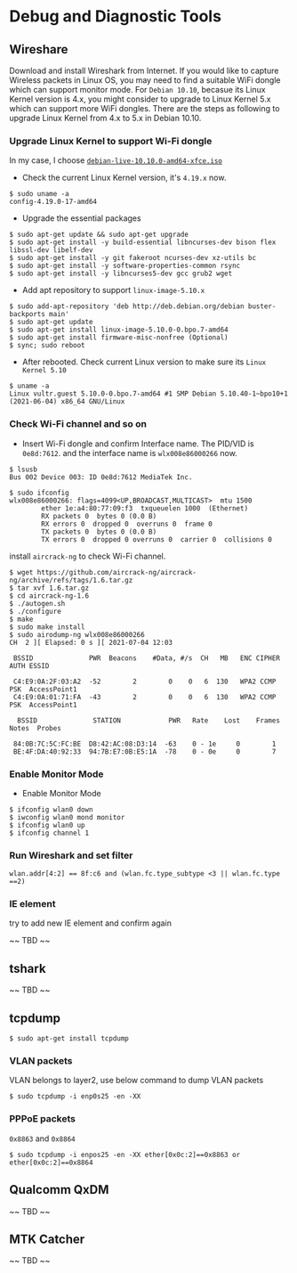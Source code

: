 
# Debug and Diagnostic Tools

## Wireshare

Download and install Wireshark from Internet. If you would like to capture Wireless packets in Linux OS, you may need to find a suitable WiFi dongle which can support monitor mode. For `Debian 10.10`, becasue its Linux Kernel version is 4.x, you might consider to upgrade to Linux Kernel 5.x which can support more WiFi dongles. There are the steps as following to upgrade Linux Kernel from 4.x to 5.x in Debian 10.10. 

### Upgrade Linux Kernel to support Wi-Fi dongle 

In my case, I choose [`debian-live-10.10.0-amd64-xfce.iso`](https://cdimage.debian.org/debian-cd/current-live/amd64/iso-hybrid/)

- Check the current Linux Kernel version, it's `4.19.x` now.
```console
$ sudo uname -a
config-4.19.0-17-amd64
```

- Upgrade the essential packages
```console
$ sudo apt-get update && sudo apt-get upgrade
$ sudo apt-get install -y build-essential libncurses-dev bison flex libssl-dev libelf-dev
$ sudo apt-get install -y git fakeroot ncurses-dev xz-utils bc
$ sudo apt-get install -y software-properties-common rsync
$ sudo apt-get install -y libncurses5-dev gcc grub2 wget
```

- Add apt repository to support `linux-image-5.10.x`
``` console
$ sudo add-apt-repository 'deb http://deb.debian.org/debian buster-backports main'
$ sudo apt-get update
$ sudo apt-get install linux-image-5.10.0-0.bpo.7-amd64
$ sudo apt-get install firmware-misc-nonfree (Optional)
$ sync; sudo reboot
```

- After rebooted. Check current Linux version to make sure its `Linux Kernel 5.10`
``` console
$ uname -a
Linux vultr.guest 5.10.0-0.bpo.7-amd64 #1 SMP Debian 5.10.40-1~bpo10+1 (2021-06-04) x86_64 GNU/Linux
```

### Check Wi-Fi channel and so on

- Insert Wi-Fi dongle and confirm Interface name. The PID/VID is `0e8d:7612`. and the interface name is `wlx008e86000266` now.
```
$ lsusb
Bus 002 Device 003: ID 0e8d:7612 MediaTek Inc.

$ sudo ifconfig
wlx008e86000266: flags=4099<UP,BROADCAST,MULTICAST>  mtu 1500
        ether 1e:a4:80:77:09:f3  txqueuelen 1000  (Ethernet)
        RX packets 0  bytes 0 (0.0 B)
        RX errors 0  dropped 0  overruns 0  frame 0
        TX packets 0  bytes 0 (0.0 B)
        TX errors 0  dropped 0 overruns 0  carrier 0  collisions 0
```

install `aircrack-ng` to check Wi-Fi channel. 

```
$ wget https://github.com/aircrack-ng/aircrack-ng/archive/refs/tags/1.6.tar.gz
$ tar xvf 1.6.tar.gz 
$ cd aircrack-ng-1.6
$ ./autogen.sh 
$ ./configure 
$ make
$ sudo make install
$ sudo airodump-ng wlx008e86000266
CH  2 ][ Elapsed: 0 s ][ 2021-07-04 12:03 

 BSSID              PWR  Beacons    #Data, #/s  CH   MB   ENC CIPHER  AUTH ESSID

 C4:E9:0A:2F:03:A2  -52        2        0    0   6  130   WPA2 CCMP   PSK  AccessPoint1                               
 C4:E9:0A:01:71:FA  -43        2        0    0   6  130   WPA2 CCMP   PSK  AccessPoint1                               

  BSSID              STATION            PWR   Rate    Lost    Frames  Notes  Probes

 84:0B:7C:5C:FC:BE  D8:42:AC:08:D3:14  -63    0 - 1e     0        1                                           
 BE:4F:DA:40:92:33  94:7B:E7:0B:E5:1A  -78    0 - 0e     0        7 
```

### Enable Monitor Mode

- Enable Monitor Mode 

```
$ ifconfig wlan0 down
$ iwconfig wlan0 mond monitor
$ ifconfig wlan0 up
$ ifconfig channel 1
```

### Run Wireshark and set filter  

```
wlan.addr[4:2] == 8f:c6 and (wlan.fc.type_subtype <3 || wlan.fc.type ==2)
```

### IE element

try to add new IE element and confirm again

~~ TBD ~~
## tshark


~~ TBD ~~

## tcpdump

```
$ sudo apt-get install tcpdump
```
### VLAN packets

VLAN belongs to layer2, use below command to dump VLAN packets

```
$ sudo tcpdump -i enp0s25 -en -XX
```

### PPPoE packets

`0x8863` and `0x8864` 

```
$ sudo tcpdump -i enpos25 -en -XX ether[0x0c:2]==0x8863 or ether[0x0c:2]==0x8864
```

## Qualcomm QxDM

~~ TBD ~~
## MTK Catcher

~~ TBD ~~